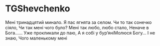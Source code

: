 # TGShevchenko

Мені тринадцятий минало.
Я пас ягнята за селом.
Чи то так сонечко сіяло,
Чи так мені чого було?
Мені так любо, любо стало,
Неначе в Бога......
Уже прокликали до паю,
А я собі у бур’яніМолюся Богу... І не знаю,
Чого маленькому мені
